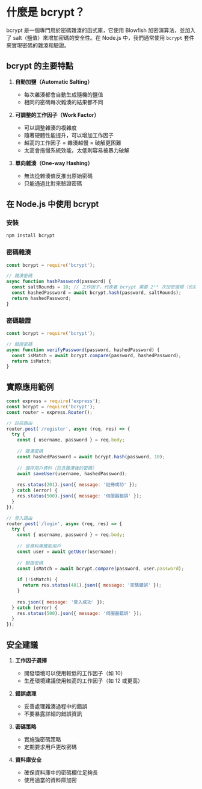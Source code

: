 # 什麼是 bcrypt？

bcrypt 是一個專門用於密碼雜湊的函式庫，它使用 Blowfish 加密演算法，並加入了 salt（鹽值）來增加密碼的安全性。在 Node.js 中，我們通常使用 `bcrypt` 套件來實現密碼的雜湊和驗證。

## bcrypt 的主要特點

1. **自動加鹽（Automatic Salting）**
   - 每次雜湊都會自動生成隨機的鹽值
   - 相同的密碼每次雜湊的結果都不同

2. **可調整的工作因子（Work Factor）**
   - 可以調整雜湊的複雜度
   - 隨著硬體性能提升，可以增加工作因子
   - 越高的工作因子 = 雜湊越慢 = 破解更困難
   - 太高會拖慢系統效能，太低則容易被暴力破解

3. **單向雜湊（One-way Hashing）**
   - 無法從雜湊值反推出原始密碼
   - 只能通過比對來驗證密碼

## 在 Node.js 中使用 bcrypt

### 安裝

```bash
npm install bcrypt
```

### 密碼雜湊

```javascript
const bcrypt = require('bcrypt');

// 雜湊密碼
async function hashPassword(password) {
  const saltRounds = 10; // 工作因子，代表著 bcrypt 需要 2¹⁰ 次加密循環（也就是 1024 次）
  const hashedPassword = await bcrypt.hash(password, saltRounds);
  return hashedPassword;
}
```

### 密碼驗證

```javascript
const bcrypt = require('bcrypt');

// 驗證密碼
async function verifyPassword(password, hashedPassword) {
  const isMatch = await bcrypt.compare(password, hashedPassword);
  return isMatch;
}
```

## 實際應用範例

```javascript
const express = require('express');
const bcrypt = require('bcrypt');
const router = express.Router();

// 註冊路由
router.post('/register', async (req, res) => {
  try {
    const { username, password } = req.body;
    
    // 雜湊密碼
    const hashedPassword = await bcrypt.hash(password, 10);
    
    // 儲存用戶資料（包含雜湊後的密碼）
    await saveUser(username, hashedPassword);
    
    res.status(201).json({ message: '註冊成功' });
  } catch (error) {
    res.status(500).json({ message: '伺服器錯誤' });
  }
});

// 登入路由
router.post('/login', async (req, res) => {
  try {
    const { username, password } = req.body;
    
    // 從資料庫獲取用戶
    const user = await getUser(username);
    
    // 驗證密碼
    const isMatch = await bcrypt.compare(password, user.password);
    
    if (!isMatch) {
      return res.status(401).json({ message: '密碼錯誤' });
    }
    
    res.json({ message: '登入成功' });
  } catch (error) {
    res.status(500).json({ message: '伺服器錯誤' });
  }
});
```

## 安全建議

1. **工作因子選擇**
   - 開發環境可以使用較低的工作因子（如 10）
   - 生產環境建議使用較高的工作因子（如 12 或更高）

2. **錯誤處理**
   - 妥善處理雜湊過程中的錯誤
   - 不要暴露詳細的錯誤資訊

3. **密碼策略**
   - 實施強密碼策略
   - 定期要求用戶更改密碼

4. **資料庫安全**
   - 確保資料庫中的密碼欄位足夠長
   - 使用適當的資料庫加密
